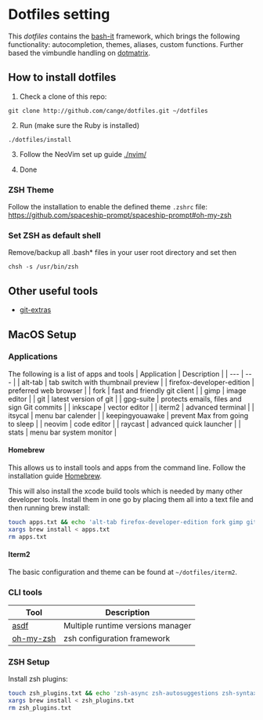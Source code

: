 # Dotfiles setting

This *dotfiles* contains the [bash-it](https://github.com/revans/bash-it)
framework, which brings the following functionality: autocompletion, themes,
aliases, custom functions.
Further based the vimbundle handling on
[dotmatrix](https://github.com/hashrocket/dotmatrix).

## How to install dotfiles

1. Check a clone of this repo:

```shell
git clone http://github.com/cange/dotfiles.git ~/dotfiles
```

2. Run (make sure the Ruby is installed)

```shell
./dotfiles/install
```

3. Follow the NeoVim set up guide [./nvim/](./nvim/)

4. Done

### ZSH Theme

Follow the installation to enable the defined theme `.zshrc` file:
<https://github.com/spaceship-prompt/spaceship-prompt#oh-my-zsh>

### Set ZSH as default shell

Remove/backup all .bash\* files in your user root directory and set then

```shell
chsh -s /usr/bin/zsh
```

## Other useful tools

* [git-extras](https://github.com/visionmedia/git-extras/)

## MacOS Setup

### Applications

The following is a list of apps and tools
| Application | Description   |
| ---         | ---           |
| alt-tab                     | tab switch with thumbnail preview |
| firefox-developer-edition   | preferred web browser  |
| fork                        | fast and friendly git client |
| gimp                        | image editor |
| git                         | latest version of git |
| gpg-suite                   | protects emails, files and sign Git commits |
| inkscape                    | vector editor |
| iterm2                      | advanced terminal |
| itsycal                     | menu bar calender |
| keepingyouawake             | prevent Max from going to sleep |
| neovim                      | code editor |
| raycast                     | advanced quick launcher |
| stats                       | menu bar system monitor |

#### Homebrew

This allows us to install tools and apps from the command line. Follow the
installation guide [Homebrew](https://brew.sh/).

This will also install the xcode build tools which is needed by many other
developer tools.
Install them in one go by placing them all into a text file and then running
brew install:

```sh
touch apps.txt && echo 'alt-tab firefox-developer-edition fork gimp git gpg-suite inkscape iterm2 itsycal keepingyouawake neovim raycast stats' >> apps.txt
xargs brew install < apps.txt
rm apps.txt
```

#### Iterm2

The basic configuration and theme can be found at `~/dotfiles/iterm2`.

### CLI tools

| Tool  | Description |
| ---   | ---         |
| [asdf]      | Multiple runtime versions manager |
| [oh-my-zsh] | zsh configuration framework       |

[asdf]: https://asdf-vm.com/guide/getting-starte.html
[oh-my-zsh]: https://github.com/ohmyzsh/ohmyzsh#basic-installation

### ZSH Setup

Install zsh plugins:

```sh
touch zsh_plugins.txt && echo 'zsh-async zsh-autosuggestions zsh-syntax-highlighting' >> zsh_plugins.txt
xargs brew install < zsh_plugins.txt
rm zsh_plugins.txt
```

